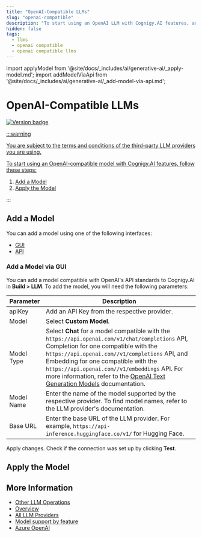 ```yaml
---
title: "OpenAI-Compatible LLMs"
slug: "openai-compatible"
description: "To start using an OpenAI LLM with Cognigy.AI features, add the LLM and apply it to the corresponding use case."
hidden: false
tags:
  - llms
  - openai compatible
  - openai compatible llms
---
```


import applyModel from '@site/docs/_includes/ai/generative-ai/_apply-model.md';
import addModelViaApi from '@site/docs/_includes/ai/generative-ai/_add-model-via-api.md';

# OpenAI-Compatible LLMs

<a href="../../../../release-notes/4.97.md" /><img src="https://img.shields.io/badge/Added in-v4.97-blue.svg" alt="Version badge" />

:::warning

  You are subject to the terms and conditions of the third-party LLM providers you are using.

  To start using an OpenAI-compatible model with Cognigy.AI features, follow these steps:

  1. [Add a Model](#add-a-model)
  2. [Apply the Model](#apply-the-model)

:::


## Add a Model

You can add a model using one of the following interfaces:

- [GUI](#add-a-model-via-gui)
- [API](#add-a-model-via-api)

### Add a Model via GUI

You can add a model compatible with OpenAI's API standards to Cognigy.AI in **Build > LLM**. To add the model, you will need the following parameters:

| Parameter  | Description                                                                                                                                                                                                                                                                                                                                                                                                              |
|------------|--------------------------------------------------------------------------------------------------------------------------------------------------------------------------------------------------------------------------------------------------------------------------------------------------------------------------------------------------------------------------------------------------------------------------|
| apiKey     | Add an API Key from the respective provider.                                                                                                                                                                                                                                                                                                                                                                             |
| Model      | Select **Custom Model**.                                                                                                                                                                                                                                                                                                                                                                                                 |
| Model Type | Select **Chat** for a model compatible with the `https://api.openai.com/v1/chat/completions` API, Completion for one compatible with the `https://api.openai.com//v1/completions` API, and Embedding for one compatible with the `https://api.openai.com//v1/embeddings` API. For more information, refer to the [OpenAI Text Generation Models](https://platform.openai.com/docs/guides/text-generation) documentation. |
| Model Name | Enter the name of the model supported by the respective provider. To find model names, refer to the LLM provider's documentation.                                                                                                                                                                                                                                                                                        |
| Base URL   | Enter the base URL of the LLM provider. For example, `https://api-inference.huggingface.co/v1/` for Hugging Face.                                                                                                                                                                                                                                                                                                        |

Apply changes. Check if the connection was set up by clicking **Test**.

<addModelViaApi />

## Apply the Model

<applyModel />

## More Information

- [Other LLM Operations](../other-operations.md)
- [Overview](../overview.md)
- [All LLM Providers](all-providers.md)
- [Model support by feature](../model-support-by-feature.md)
- [Azure OpenAI](microsoft-azure-openai.md)